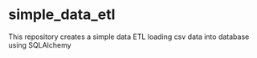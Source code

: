 # simple_data_etl
This repository creates a simple data ETL loading csv data into database using SQLAlchemy
